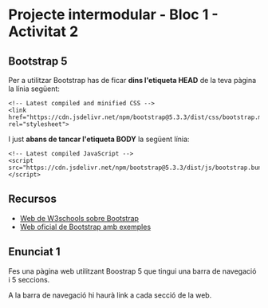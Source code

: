 # Projecte intermodular - Bloc 1 - Activitat 2

## Bootstrap 5

Per a utilitzar Bootstrap has de ficar **dins l'etiqueta HEAD** de la teva pàgina la línia següent:
```
<!-- Latest compiled and minified CSS -->
<link href="https://cdn.jsdelivr.net/npm/bootstrap@5.3.3/dist/css/bootstrap.min.css" rel="stylesheet">
```
I just **abans de tancar l'etiqueta BODY** la següent línia:

```
<!-- Latest compiled JavaScript -->
<script src="https://cdn.jsdelivr.net/npm/bootstrap@5.3.3/dist/js/bootstrap.bundle.min.js"></script>
```

## Recursos

- [Web de W3schools sobre Bootstrap](https://www.w3schools.com/bootstrap5/index.php)
- [Web oficial de Bootstrap amb exemples](https://getbootstrap.com/docs/5.0/getting-started/introduction/)

## Enunciat 1

Fes una pàgina web utilitzant Boostrap 5 que tingui una barra de navegació i 5 seccions.

A la barra de navegació hi haurà link a cada secció de la web.
